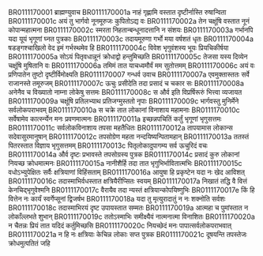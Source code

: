 BR0111170001    ब्राह्मण्युवाच
BR0111170001a	नाहं गृह्णामि वस्तात दृष्टीर्नास्ति रुषान्विता
BR0111170001c	अयं तु भार्गवो नूनमूरुजः कुपितोऽद्य वः
BR0111170002a	तेन चक्षूंषि वस्तात नूनं कोपान्महात्मना
BR0111170002c	स्मरता निहतान्बन्धूनादत्तानि न संशयः
BR0111170003a	गर्भानपि यदा यूयं भृगूणां घ्नत पुत्रकाः
BR0111170003c	तदायमूरुणा गर्भो मया वर्षशतं धृतः
BR0111170004a	षडङ्गश्चाखिलो वेद इमं गर्भस्थमेव हि
BR0111170004c	विवेश भृगुवंशस्य भूयः प्रियचिकीर्षया
BR0111170005a	सोऽयं पितृवधान्नूनं क्रोधाद्वो हन्तुमिच्छति
BR0111170005c	तेजसा यस्य दिव्येन चक्षूंषि मुषितानि वः
BR0111170006a	तमिमं तात याचध्वमौर्वं मम सुतोत्तमम्
BR0111170006c	अयं वः प्रणिपातेन तुष्टो दृष्टीर्विमोक्ष्यति
BR0111170007    गन्धर्व उवाच
BR0111170007a	एवमुक्तास्ततः सर्वे राजानस्ते तमूरुजम्
BR0111170007c	ऊचुः प्रसीदेति तदा प्रसादं च चकार सः
BR0111170008a	अनेनैव च विख्यातो नाम्ना लोकेषु सत्तमः
BR0111170008c	स और्व इति विप्रर्षिरूरुं भित्त्वा व्यजायत
BR0111170009a	चक्षूंषि प्रतिलभ्याथ प्रतिजग्मुस्ततो नृपाः
BR0111170009c	भार्गवस्तु मुनिर्मेने सर्वलोकपराभवम्
BR0111170010a	स चक्रे तात लोकानां विनाशाय महामनाः
BR0111170010c	सर्वेषामेव कार्त्स्न्येन मनः प्रवणमात्मनः
BR0111170011a	इच्छन्नपचितिं कर्तुं भृगूणां भृगुसत्तमः
BR0111170011c	सर्वलोकविनाशाय तपसा महतैधितः
BR0111170012a	तापयामास लोकान्स सदेवासुरमानुषान्
BR0111170012c	तपसोग्रेण महता नन्दयिष्यन्पितामहान्
BR0111170013a	ततस्तं पितरस्तात विज्ञाय भृगुसत्तमम्
BR0111170013c	पितृलोकादुपागम्य सर्व ऊचुरिदं वचः
BR0111170014a	और्व दृष्टः प्रभावस्ते तपसोग्रस्य पुत्रक
BR0111170014c	प्रसादं कुरु लोकानां नियच्छ क्रोधमात्मनः
BR0111170015a	नानीशैर्हि तदा तात भृगुभिर्भावितात्मभिः
BR0111170015c	वधोऽभ्युपेक्षितः सर्वैः क्षत्रियाणां विहिंसताम्
BR0111170016a	आयुषा हि प्रकृष्टेन यदा नः खेद आविशत्
BR0111170016c	तदास्माभिर्वधस्तात क्षत्रियैरीप्सितः स्वयम्
BR0111170017a	निखातं तद्धि वै वित्तं केनचिद्भृगुवेश्मनि
BR0111170017c	वैरायैव तदा न्यस्तं क्षत्रियान्कोपयिष्णुभिः
BR0111170017e	किं हि वित्तेन नः कार्यं स्वर्गेप्सूनां द्विजर्षभ
BR0111170018a	यदा तु मृत्युरादातुं न नः शक्नोति सर्वशः
BR0111170018c	तदास्माभिरयं दृष्ट उपायस्तात सम्मतः
BR0111170019a	आत्महा च पुमांस्तात न लोकाँल्लभते शुभान्
BR0111170019c	ततोऽस्माभिः समीक्ष्यैवं नात्मनात्मा विनाशितः
BR0111170020a	न चैतन्नः प्रियं तात यदिदं कर्तुमिच्छसि
BR0111170020c	नियच्छेदं मनः पापात्सर्वलोकपराभवात्
BR0111170021a	न हि नः क्षत्रियाः केचिन्न लोकाः सप्त पुत्रक
BR0111170021c	दूषयन्ति तपस्तेजः क्रोधमुत्पतितं जहि
